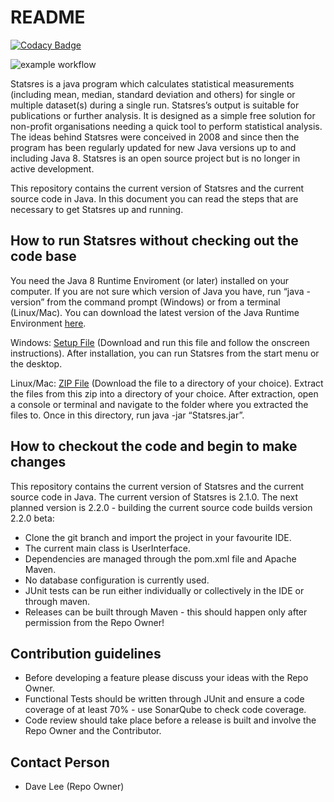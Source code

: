 # README #

[![Codacy Badge](https://api.codacy.com/project/badge/Grade/de73c59384824981a8c901ec4f2e02d8)](https://app.codacy.com/manual/dave_33/statsres?utm_source=github.com&utm_medium=referral&utm_content=daveajlee/statsres&utm_campaign=Badge_Grade_Dashboard)

![example workflow](https://github.com/daveajlee/statsres/actions/workflows/maven.yml/badge.svg)

Statsres is a java program which calculates statistical measurements (including mean, median, standard deviation and others) for single or multiple dataset(s) during a single run. Statsres’s output is suitable for publications or further analysis. It is designed as a simple free solution for non-profit organisations needing a quick tool to perform statistical analysis. The ideas behind Statsres were conceived in 2008 and since then the program has been regularly updated for new Java versions up to and including Java 8. Statsres is an open source project but is no longer in active development.

This repository contains the current version of Statsres and the current source code in Java. In this document you can read the steps that are necessary to get Statsres up and running.

## How to run Statsres without checking out the code base ##

You need the Java 8 Runtime Enviroment (or later) installed on your computer. If you are not sure which version of Java you have, run “java -version” from the command prompt (Windows) or from a terminal (Linux/Mac). You can download the latest version of the Java Runtime Environment <a href="http://java.sun.com/">here</a>.

Windows: <a href="https://github.com/daveajlee/statsres/blob/master/downloads/statsres-2.1.0.exe">Setup File</a> (Download and run this file and follow the onscreen instructions). After installation, you can run Statsres from the start menu or the desktop.

Linux/Mac:</span> <a href="https://github.com/daveajlee/statsres/blob/master/downloads/statsres-2.1.0.zip">ZIP File</a> (Download the file to a directory of your choice). Extract the files from this zip into a directory of your choice. After extraction, open a console or terminal and navigate to the folder where you extracted the files to. Once in this directory, run java -jar “Statsres.jar”.

## How to checkout the code and begin to make changes ##

This repository contains the current version of Statsres and the current source code in Java. The current version of Statsres is 2.1.0. The next planned version is 2.2.0 - building the current source code builds version 2.2.0 beta:

*   Clone the git branch and import the project in your favourite IDE.
*   The current main class is UserInterface.
*   Dependencies are managed through the pom.xml file and Apache Maven.
*   No database configuration is currently used.
*   JUnit tests can be run either individually or collectively in the IDE or through maven.
*   Releases can be built through Maven - this should happen only after permission from the Repo Owner!

## Contribution guidelines ##

*   Before developing a feature please discuss your ideas with the Repo Owner.
*   Functional Tests should be written through JUnit and ensure a code coverage of at least 70% - use SonarQube to check code coverage.
*   Code review should take place before a release is built and involve the Repo Owner and the Contributor.

## Contact Person ##

*   Dave Lee (Repo Owner)
